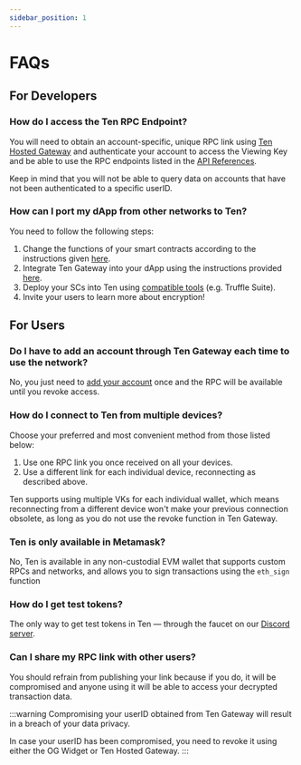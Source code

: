 ```yaml
---
sidebar_position: 1
---
```

# FAQs

## For Developers 

### How do I access the Ten RPC Endpoint?
You will need to obtain an account-specific, unique RPC link using [Ten Hosted Gateway](https://docs.obscu.ro/docs/tools-infrastructure/hosted-gateway) and authenticate your account to access the Viewing Key and be able to use the RPC endpoints listed in the [API References](https://docs.obscu.ro/docs/api-reference/json-rpc-apis).

Keep in mind that you will not be able to query data on accounts that have not been authenticated to a specific userID.

### How can I port my dApp from other networks to Ten? 
You need to follow the following steps:

1. Change the functions of your smart contracts according to the instructions given [here](https://docs.obscu.ro/docs/getting-started/for-developers/explore-contracts-in-obscuro).
2. Integrate Ten Gateway into your dApp using the instructions provided [here](https://docs.obscu.ro/docs/tools-infrastructure/gateway-widget).
3. Deploy your SCs into Ten using [compatible tools](https://docs.obscu.ro/docs/tools-infrastructure/compatible-tools) (e.g. Truffle Suite).
4. Invite your users to learn more about encryption!

### 

## For Users

### Do I have to add an account through Ten Gateway each time to use the network?
No, you just need to [add your account](https://docs.obscu.ro/docs/getting-started/for-users/setup-you-wallet) once and the RPC will be available until you revoke access. 

### How do I connect to Ten from multiple devices?
Choose your preferred and most convenient method from those listed below:

1. Use one RPC link you once received on all your devices.
2. Use a different link for each individual device, reconnecting as described above.

Ten supports using multiple VKs for each individual wallet, which means reconnecting from a different device won't make your previous connection obsolete, as long as you do not use the revoke function in Ten Gateway.

### Ten is only available in Metamask? 
No, Ten is available in any non-custodial EVM wallet that supports custom RPCs and networks, and allows you to sign transactions using the `eth_sign` function

### How do I get test tokens?
The only way to get test tokens in Ten — through the faucet on our [Discord server](https://discord.gg/tVnNrQ35Ke).

### Can I share my RPC link with other users?
You should refrain from publishing your link because if you do, it will be compromised and anyone using it will be able to access your decrypted transaction data. 

:::warning
Compromising your userID obtained from Ten Gateway will result in a breach of your data privacy. 

In case your userID has been compromised, you need to revoke it using either the OG Widget or Ten Hosted Gateway.
:::
